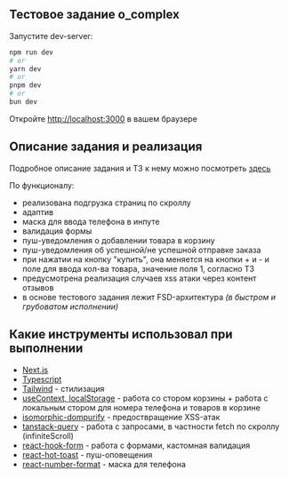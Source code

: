 ## Тестовое задание o_complex

Запустите dev-server:

```bash
npm run dev
# or
yarn dev
# or
pnpm dev
# or
bun dev
```

Откройте [http://localhost:3000](http://localhost:3000) в вашем браузере

## Описание задания и реализация
Подробное описание задания и ТЗ к нему можно посмотреть [здесь](https://nubersss.notion.site/React-Developer-Next-js-09c47b36c56447329399c044831c7ef9)

По функционалу:
- реализована подгрузка страниц по скроллу
- адаптив
- маска для ввода телефона в инпуте
- валидация формы
- пуш-уведомления о добавлении товара в корзину
- пуш-уведомления об успешной/не успешной отправке заказа
- при нажатии на кнопку "купить", она меняется на кнопки + и - и поле для ввода кол-ва товара, значение поля 1, согласно ТЗ
- предусмотрена реализация случаев xss атаки через контент отзывов
- в основе тестового задания лежит FSD-архитектура *(в быстром и грубоватом исполнении)*

## Какие инструменты использовал при выполнении

- [Next.js](https://nextjs.org/docs)
- [Typescript](https://www.typescriptlang.org/)
- [Tailwind](https://tailwindcss.com/) - стилизация
- [useContext, localStorage](#) - работа со стором корзины + работа с локальным стором для номера телефона и товаров в корзине
- [isomorphic-dompurify](https://www.npmjs.com/package/isomorphic-dompurify) - предоствращение XSS-атак
- [tanstack-query](https://tanstack.com/) - работа с запросами, в частности fetch по скроллу (infiniteScroll)
- [react-hook-form](https://react-hook-form.com/) - работа с формами, кастомная валидация
- [react-hot-toast](https://react-hot-toast.com/) - пуш-оповещения
- [react-number-format](https://www.npmjs.com/package/react-number-format) - маска для телефона

